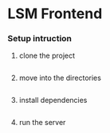 # LSM Frontend

### Setup intruction 

1. clone the project 
``````   git clone ....url
``````
2. move into the directories
``````     cd lmd
``````
3.  install dependencies
``````   npn i 
``````
4. run the server
``````  npm run dev
``````



``````
``````
``````
``````
``````
``````
